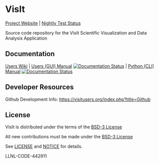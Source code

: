 # VisIt

[Project Website](https://visit.llnl.gov) | [Nightly Test Status](http://portal.nersc.gov/project/visit/)

Source code repository for the VisIt Scientific Visualization and Data Analysis Application

##  Documentation

[Users Wiki](https://www.visitusers.org) | [Users (GUI) Manual](https://visit-sphinx-github-user-manual.readthedocs.io/en/develop) [![Documentation Status](https://readthedocs.org/projects/visit-sphinx-github-user-manual/badge/?version=develop)](https://visit-sphinx-github-user-manual.readthedocs.io/en/develop/?badge=develop) | [Python (CLI) Manual](https://visit-sphinx-python-manual.readthedocs.io/en/latest) [![Documentation Status](https://readthedocs.org/projects/visit-sphinx-python-manual/badge/?version=latest)](https://visit-sphinx-python-manual.readthedocs.io/en/latest/?badge=latest)

##  Developer Resources

Github Development Info: https://visitusers.org/index.php?title=Github


## License

VisIt is distributed under the terms of the [BSD-3 License](LICENSE)

All new contributions must be made under the [BSD-3 License](LICENSE)

See [LICENSE](LICENSE) and [NOTICE](NOTICE) for details.

LLNL-CODE-442911
